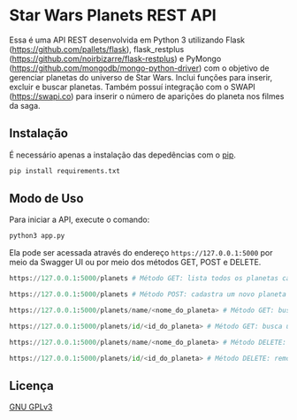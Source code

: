 # Star Wars Planets REST API

Essa é uma API REST desenvolvida em Python 3 utilizando Flask (https://github.com/pallets/flask), flask_restplus (https://github.com/noirbizarre/flask-restplus) e PyMongo (https://github.com/mongodb/mongo-python-driver) com o objetivo de gerenciar planetas do universo de Star Wars. Inclui funções para inserir, excluir e buscar planetas. Também possuí integração com o SWAPI (https://swapi.co) para inserir o número de aparições do planeta nos filmes da saga.

## Instalação

É necessário apenas a instalação das depedências com o [pip](https://pip.pypa.io/en/stable/).

```bash
pip install requirements.txt
```

## Modo de Uso

Para iniciar a API, execute o comando:
```python
python3 app.py
```
Ela pode ser acessada através do endereço ```https://127.0.0.1:5000``` por meio da Swagger UI ou por meio dos métodos GET, POST e DELETE.
```python
https://127.0.0.1:5000/planets # Método GET: lista todos os planetas cadastrados no banco de dados

https://127.0.0.1:5000/planets # Método POST: cadastra um novo planeta no banco de dados

https://127.0.0.1:5000/planets/name/<nome_do_planeta> # Método GET: busca um planeta pelo nome

https://127.0.0.1:5000/planets/id/<id_do_planeta> # Método GET: busca um planeta pelo id

https://127.0.0.1:5000/planets/name/<nome_do_planeta> # Método DELETE: remove um planeta com nome correspondente

https://127.0.0.1:5000/planets/id/<id_do_planeta> # Método DELETE: remove um planeta com id correspondente
```
## Licença
[GNU GPLv3](https://choosealicense.com/licenses/gpl-3.0/)
